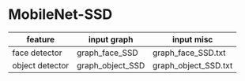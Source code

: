 # MobileNet-SSD

| feature | input **graph** | input misc |
| - | - | - |
| face detector | graph_face_SSD | graph_face_SSD.txt |
| object detector | graph_object_SSD | graph_object_SSD.txt |